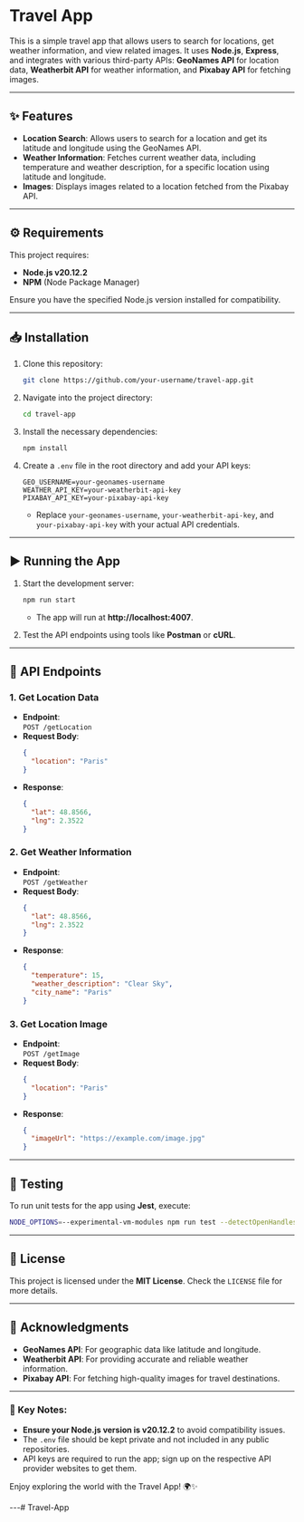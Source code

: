 # Travel App

This is a simple travel app that allows users to search for locations, get weather information, and view related images. It uses **Node.js**, **Express**, and integrates with various third-party APIs: **GeoNames API** for location data, **Weatherbit API** for weather information, and **Pixabay API** for fetching images.

---

## ✨ Features

- **Location Search**: Allows users to search for a location and get its latitude and longitude using the GeoNames API.
- **Weather Information**: Fetches current weather data, including temperature and weather description, for a specific location using latitude and longitude.
- **Images**: Displays images related to a location fetched from the Pixabay API.

---

## ⚙️ Requirements

This project requires:
- **Node.js v20.12.2**
- **NPM** (Node Package Manager)

Ensure you have the specified Node.js version installed for compatibility.

---

## 📥 Installation

1. Clone this repository:
   ```bash
   git clone https://github.com/your-username/travel-app.git
   ```
2. Navigate into the project directory:
   ```bash
   cd travel-app
   ```
3. Install the necessary dependencies:
   ```bash
   npm install
   ```
4. Create a `.env` file in the root directory and add your API keys:
   ```env
   GEO_USERNAME=your-geonames-username
   WEATHER_API_KEY=your-weatherbit-api-key
   PIXABAY_API_KEY=your-pixabay-api-key
   ```
   - Replace `your-geonames-username`, `your-weatherbit-api-key`, and `your-pixabay-api-key` with your actual API credentials.

---

## ▶️ Running the App

1. Start the development server:  
   ```bash
   npm run start
   ```
   - The app will run at **http://localhost:4007**.

2. Test the API endpoints using tools like **Postman** or **cURL**.

---

## 📡 API Endpoints

### 1. **Get Location Data**
- **Endpoint**:  
  `POST /getLocation`  
- **Request Body**:  
  ```json
  {
    "location": "Paris"
  }
  ```
- **Response**:  
  ```json
  {
    "lat": 48.8566,
    "lng": 2.3522
  }
  ```

### 2. **Get Weather Information**
- **Endpoint**:  
  `POST /getWeather`  
- **Request Body**:  
  ```json
  {
    "lat": 48.8566,
    "lng": 2.3522
  }
  ```
- **Response**:  
  ```json
  {
    "temperature": 15,
    "weather_description": "Clear Sky",
    "city_name": "Paris"
  }
  ```

### 3. **Get Location Image**
- **Endpoint**:  
  `POST /getImage`  
- **Request Body**:  
  ```json
  {
    "location": "Paris"
  }
  ```
- **Response**:  
  ```json
  {
    "imageUrl": "https://example.com/image.jpg"
  }
  ```

---

## 🧪 Testing

To run unit tests for the app using **Jest**, execute:  
```bash
NODE_OPTIONS=--experimental-vm-modules npm run test --detectOpenHandles
```

---

## 📜 License
This project is licensed under the **MIT License**. Check the `LICENSE` file for more details.

---

## 🙌 Acknowledgments
- **GeoNames API**: For geographic data like latitude and longitude.  
- **Weatherbit API**: For providing accurate and reliable weather information.  
- **Pixabay API**: For fetching high-quality images for travel destinations.  

---

### 🌟 Key Notes:
- **Ensure your Node.js version is v20.12.2** to avoid compatibility issues.
- The `.env` file should be kept private and not included in any public repositories.
- API keys are required to run the app; sign up on the respective API provider websites to get them.

Enjoy exploring the world with the Travel App! 🌍✨

---# Travel-App
